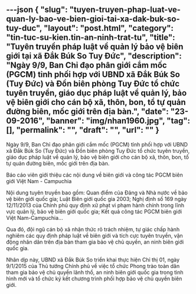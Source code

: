 ---json
{
    "slug": "tuyen-truyen-phap-luat-ve-quan-ly-bao-ve-bien-gioi-tai-xa-dak-buk-so-tuy-duc",
    "layout": "post.html",
    "category": "tin-tuc-su-kien.tin-an-ninh-trat-tu",
    "title": "Tuyên truyền pháp luật về quản lý bảo vệ biên giới tại xã Đắk Búk So Tuy Đức",
    "description": "Ngày 9/9, Ban Chỉ đạo phân giới cắm mốc (PGCM) tỉnh phối hợp với UBND xã Đắk Búk So (Tuy Đức) và Đồn biên phòng Tuy Đức tổ chức tuyên truyền, giáo dục pháp luật về quản lý, bảo vệ biên giới cho cán bộ xã, thôn, bon, tổ tự quản đường biên, mốc giới trên địa bàn.",
    "date": "23-09-2016",
    "banner": "img/nhan1960.jpg",
    "tag": [],
    "permalink": "",
    "draft": "",
    "url": ""
}
---
Ngày 9/9, Ban Chỉ đạo phân giới cắm mốc (PGCM) tỉnh phối hợp với UBND xã Đắk Búk So (Tuy Đức) và Đồn biên phòng Tuy Đức tổ chức tuyên truyền, giáo dục pháp luật về quản lý, bảo vệ biên giới cho cán bộ xã, thôn, bon, tổ tự quản đường biên, mốc giới trên địa bàn.
 

Báo cáo viên giới thiệu các nội dung về biên giới và công tác PGCM biên giới Việt Nam - Campuchia
 
Nội dung tuyên truyền bao gồm: Quan điểm của Đảng và Nhà nước về bảo vệ biên giới quốc gia; Luật Biên giới quốc gia 2003; Nghị định số 169 ngày 12/11/2013 của Chính phủ quy định xử phạt vi phạm hành chính trong lĩnh vực quản lý, bảo vệ biên giới quốc gia; Kết quả công tác PGCM biên giới Việt Nam-Campuchia...
 
Qua đó, đội ngũ cán bộ xã nhận thức rõ trách nhiệm, tự giác chấp hành nghiêm các quy định pháp luật về biên giới và tích cực tuyên truyền, vận động nhân dân trên địa bàn tham gia bảo vệ chủ quyền, an ninh biên giới quốc gia.
 
Nhân dịp này, UBND xã Đắk Búk So triển khai thực hiện Chỉ thị 01, ngày 9/1/2015 của Thủ tướng Chính phủ về việc tổ chức Phong trào toàn dân tham gia bảo vệ chủ quyền lãnh thổ, an ninh biên giới quốc gia trong tình hình mới và tổ chức ký kết chương trình phối hợp bảo vệ chủ quyền biên giới.